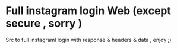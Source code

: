 # Full instagram login Web (except secure , sorry )

Src to full instagraml login with response & headers & data , enjoy ;)
